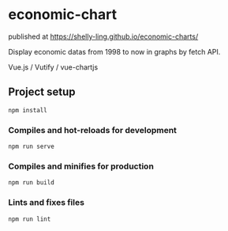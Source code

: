# economic-chart
published at https://shelly-ling.github.io/economic-charts/

Display economic datas from 1998 to now in graphs by fetch API.

Vue.js / Vutify / vue-chartjs

## Project setup
```
npm install
```

### Compiles and hot-reloads for development
```
npm run serve
```

### Compiles and minifies for production
```
npm run build
```

### Lints and fixes files
```
npm run lint
```
